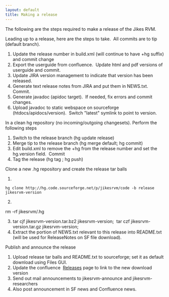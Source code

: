 ```yaml
--- 
layout: default 
title: Making a release
---
```



The following are the steps required to make a release of the Jikes RVM.

Leading up to a release, here are the steps to take.&nbsp; All commits are to tip (default branch).

1. Update the release number in build.xml (will continue to have +hg suffix) and commit change
2. Export the userguide from confluence.&nbsp; Update html and pdf versions of userguide and commit.
3. Update JIRA version management to indicate that version has been released.
4. Generate text release notes from JIRA and put them in NEWS.txt.&nbsp; Commit.
5. Generate javadoc (apidoc target).&nbsp; If needed, fix errors and commit changes.
6. Upload javadoc to static webspace on sourceforge (htdocs/apidocs/version).&nbsp; Switch "latest" symlink to point to version.

In a clean hg repository (no incoming/outgoing changesets). Perform the following steps

1. Switch to the release branch (hg update release)
2. Merge tip to the release branch (hg merge default; hg commit)
3. Edit build.xml to remove the +hg from the release number and set the hg.version field.&nbsp; Commit
4. Tag the release (hg tag <version>; hg push)

Clone a new .hg repository and create the release tar balls

1. 

    hg clone http://hg.code.sourceforge.net/p/jikesrvm/code -b release jikesrvm-version

2. 

rm -rf jikesrvm/.hg

3. tar cjf jikesrvm-version.tar.bz2 jikesrvm-version;&nbsp; tar czf jikesrvm-version.tar.gz jikesrvm-version;
4. Extract the portion of NEWS.txt relevant to this release into README.txt (will be used for ReleaseNotes on SF file download).

Publish and announce the release

1. Upload release tar balls and README.txt to sourceforge; set it as default download using Files GUI.
2. Update the confluence&nbsp; [Releases](Releases.html) page to link to the new download version
3. Send out mail announcements to jikesrvm-announce and jikesrvm-researchers
4. Also post announcement in SF news and Confluence news.
